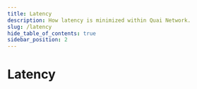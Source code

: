 ```yaml
---
title: Latency
description: How latency is minimized within Quai Network.
slug: /latency
hide_table_of_contents: true
sidebar_position: 2
---
```


# Latency